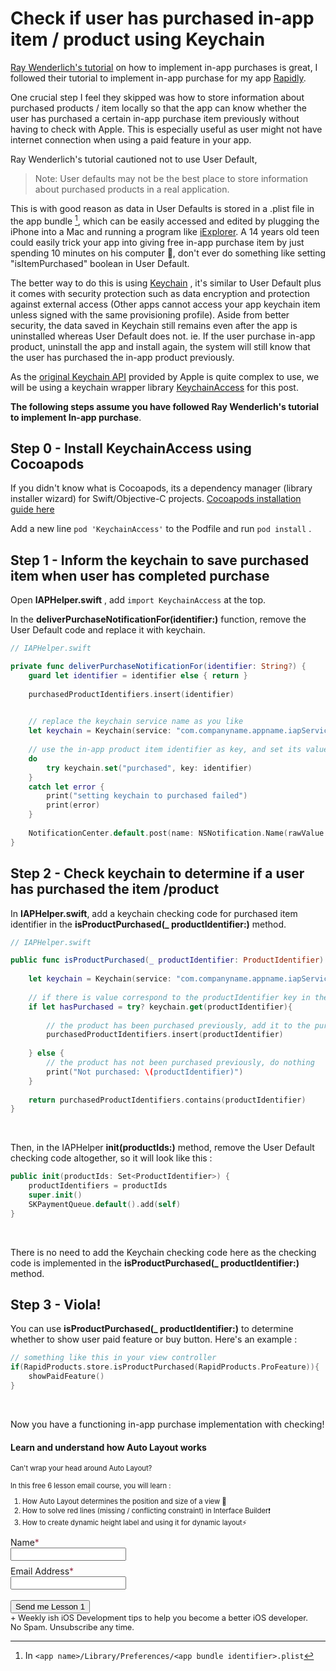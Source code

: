 # Check if user has purchased in-app item / product using Keychain

[Ray Wenderlich's tutorial](https://www.raywenderlich.com/122144/in-app-purchase-tutorial) on how to implement in-app purchases is great, I followed their tutorial to implement in-app purchase for my app [Rapidly](https://rapidly.pro).



One crucial step I feel they skipped was how to store information about purchased products / item locally so that the app can know whether the user has purchased a certain in-app purchase item previously without having to check with Apple. This is especially useful as user might not have internet connection when using a paid feature in your app. 



Ray Wenderlich's tutorial cautioned not to use User Default, 
> Note: User defaults may not be the best place to store information about purchased products in a real application. 

This is with good reason as data in User Defaults is stored in a .plist file in the app bundle [^1], which can be easily accessed and edited by plugging the iPhone into a Mac and running a program like [iExplorer](https://macroplant.com/iexplorer). A 14 years old teen could easily trick your app into giving free in-app purchase item by just spending 10 minutes on his computer 💸, don't ever do something like setting "isItemPurchased" boolean in User Default.



The better way to do this is using [Keychain](https://developer.apple.com/library/content/documentation/Security/Conceptual/keychainServConcepts/02concepts/concepts.html#//apple_ref/doc/uid/TP30000897-CH204-TP9) , it's similar to User Default plus it comes with security protection such as data encryption and protection against external access (Other apps cannot access your app keychain item unless signed with the same provisioning profile). Aside from better security, the data saved in Keychain still remains even after the app is uninstalled whereas User Default does not. ie. If the user purchase in-app product, uninstall the app and install again, the system will still know that the user has purchased the in-app product previously.



As the [original Keychain API](https://developer.apple.com/library/content/documentation/Security/Conceptual/keychainServConcepts/iPhoneTasks/iPhoneTasks.html#//apple_ref/doc/uid/TP30000897-CH208-SW1) provided by Apple is quite complex to use, we will be using a keychain wrapper library [KeychainAccess](https://github.com/kishikawakatsumi/KeychainAccess/) for this post.



**The following steps assume you have followed Ray Wenderlich's tutorial to implement In-app purchase**.

## Step 0 - Install KeychainAccess using Cocoapods

If you didn't know what is Cocoapods, its a dependency manager (library installer wizard) for Swift/Objective-C projects. [Cocoapods installation guide here](https://cocoapods.org/#install) 

Add a new line `pod 'KeychainAccess'` to the Podfile and run `pod install` .



## Step 1 - Inform the keychain to save purchased item when user has completed purchase

Open **IAPHelper.swift** , add `import KeychainAccess` at the top.

In the **deliverPurchaseNotificationFor(identifier:)** function, remove the User Default code and replace it with keychain.

```swift
// IAPHelper.swift

private func deliverPurchaseNotificationFor(identifier: String?) {
    guard let identifier = identifier else { return }
	
    purchasedProductIdentifiers.insert(identifier)
	

    // replace the keychain service name as you like
    let keychain = Keychain(service: "com.companyname.appname.iapService")
    
    // use the in-app product item identifier as key, and set its value to indicate user has purchased it
    do 
        try keychain.set("purchased", key: identifier)
    }
    catch let error {
	    print("setting keychain to purchased failed")
	    print(error)
    }
    
    NotificationCenter.default.post(name: NSNotification.Name(rawValue: IAPHelper.IAPHelperPurchaseNotification), object: identifier)
}
```



## Step 2 - Check keychain to determine if a user has purchased the item  /product

In **IAPHelper.swift**, add a keychain checking code for purchased item identifier in the **isProductPurchased(_ productIdentifier:)** method.

```swift
// IAPHelper.swift

public func isProductPurchased(_ productIdentifier: ProductIdentifier) -> Bool {
		
	let keychain = Keychain(service: "com.companyname.appname.iapService")
	
	// if there is value correspond to the productIdentifier key in the keychain
	if let hasPurchased = try? keychain.get(productIdentifier){
		
		// the product has been purchased previously, add it to the purchasedProductIdentifiers set
		purchasedProductIdentifiers.insert(productIdentifier)
		
	} else {
		// the product has not been purchased previously, do nothing
		print("Not purchased: \(productIdentifier)")
	}
	
	return purchasedProductIdentifiers.contains(productIdentifier)
}
```

<br>

Then, in the IAPHelper **init(productIds:)** method, remove the User Default checking code altogether, so it will look like this : 
```swift
public init(productIds: Set<ProductIdentifier>) {
	productIdentifiers = productIds
	super.init()
	SKPaymentQueue.default().add(self)
}
```

<br>

There is no need to add the Keychain checking code here as the checking code is implemented in the **isProductPurchased(_ productIdentifier:)** method.



## Step 3 - Viola!

You can use **isProductPurchased(_ productIdentifier:)** to determine whether to show user paid feature or buy button. Here's an example : 

```swift
// something like this in your view controller
if(RapidProducts.store.isProductPurchased(RapidProducts.ProFeature)){
    showPaidFeature()
}
```

<br>

Now you have a functioning in-app purchase implementation with checking!



[^1]: In `<app name>/Library/Preferences/<app bundle identifier>.plist`


<div class="post-subscribe">
  <div class="post-subscribe-left">
    <h4> Learn and understand how Auto Layout works</h4>
    <span style="font-size:0.8em;"> 
    Can't wrap your head around Auto Layout? <br><br>
    In this free 6 lesson email course, you will learn :
    <ol>
        <li>How Auto Layout determines the position and size of a view 📏</li>
        <li>How to solve red lines (missing / conflicting constraint) in Interface Builder❗️</li>
        <li>How to create dynamic height label and using it for dynamic layout⚡️</li>
    </ol>
    </span>
</div>
        <div class="post-subscribe-right">
            <form action="https://www.getdrip.com/forms/448009646/submissions" method="post" data-drip-embedded-form="448009646">
                <div style="margin-bottom: 0.5rem;">
                    <label for="drip-firstname">Name<span style="color:#952B45;">*</span></label><br />
                    <input type="text" id="drip-firstname" name="fields[firstname]" value="" />
                </div>
                <div>
                    <label for="drip-email">Email Address<span style="color:#952B45;">*</span></label><br />
                    <input type="email" id="drip-email" name="fields[email]" value="" />
                </div>
              <div>
                <br>
                <input type="submit" value="Send me Lesson 1" data-drip-attribute="sign-up-button" />
                <br>
                <span style="font-size: 0.8rem;">+ Weekly ish iOS Development tips to help you become a better iOS developer.<br> No Spam. Unsubscribe any time.</span>
              </div>
            </form>
        </div>
    </div>